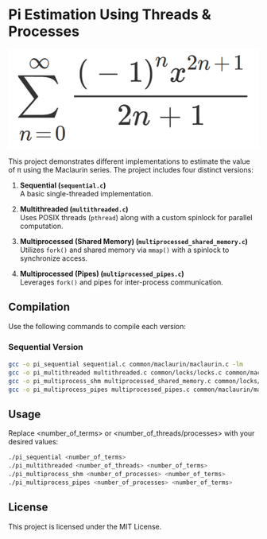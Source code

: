 # Pi Estimation Using Threads & Processes
![Maclaurin arcTan](maclaurin_arctan.png)

This project demonstrates different implementations to estimate the value of π using the Maclaurin series. The project includes four distinct versions:

1. **Sequential (`sequential.c`)**  
   A basic single-threaded implementation.

2. **Multithreaded (`multithreaded.c`)**  
   Uses POSIX threads (`pthread`) along with a custom spinlock for parallel computation.

3. **Multiprocessed (Shared Memory) (`multiprocessed_shared_memory.c`)**  
   Utilizes `fork()` and shared memory via `mmap()` with a spinlock to synchronize access.

4. **Multiprocessed (Pipes) (`multiprocessed_pipes.c`)**  
   Leverages `fork()` and pipes for inter-process communication.


## Compilation

Use the following commands to compile each version:

### Sequential Version
```sh
gcc -o pi_sequential sequential.c common/maclaurin/maclaurin.c -lm
gcc -o pi_multithreaded multithreaded.c common/locks/locks.c common/maclaurin/maclaurin.c -lpthread -lm
gcc -o pi_multiprocess_shm multiprocessed_shared_memory.c common/locks/locks.c common/maclaurin/maclaurin.c -lrt -lm
gcc -o pi_multiprocess_pipes multiprocessed_pipes.c common/maclaurin/maclaurin.c -lm
```
## Usage
Replace <number_of_terms> or <number_of_threads/processes> with your desired values:

```sh 
./pi_sequential <number_of_terms>
./pi_multithreaded <number_of_threads> <number_of_terms>
./pi_multiprocess_shm <number_of_processes> <number_of_terms>
./pi_multiprocess_pipes <number_of_processes> <number_of_terms>
```

## License
This project is licensed under the MIT License.